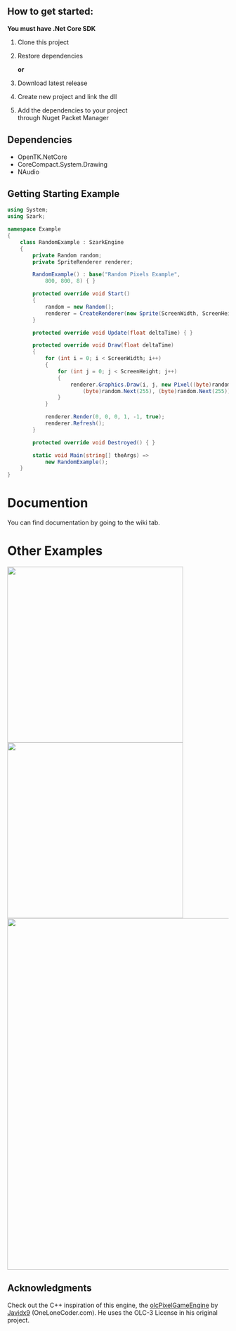 ## How to get started:

**You must have .Net Core SDK**

1. Clone this project
2. Restore dependencies

    **or**

1. Download latest release
2. Create new project and link the dll
3. Add the dependencies to your project<br>
through Nuget Packet Manager

## Dependencies
* OpenTK.NetCore
* CoreCompact.System.Drawing
* NAudio

## Getting Starting Example
```c#
using System;
using Szark;

namespace Example
{
    class RandomExample : SzarkEngine
    {
        private Random random;
        private SpriteRenderer renderer;

        RandomExample() : base("Random Pixels Example", 
            800, 800, 8) { }

        protected override void Start()
        {
            random = new Random();
            renderer = CreateRenderer(new Sprite(ScreenWidth, ScreenHeight));
        }

        protected override void Update(float deltaTime) { }

        protected override void Draw(float deltaTime)
        {
            for (int i = 0; i < ScreenWidth; i++)
            {
                for (int j = 0; j < ScreenHeight; j++)
                {
                    renderer.Graphics.Draw(i, j, new Pixel((byte)random.Next(255),
                        (byte)random.Next(255), (byte)random.Next(255)));
                }
            }

            renderer.Render(0, 0, 0, 1, -1, true);
            renderer.Refresh();
        }

        protected override void Destroyed() { }

        static void Main(string[] theArgs) => 
            new RandomExample();
    }
}
```
  
# Documention
You can find documentation by going to the wiki tab.

# Other Examples
<img src="https://i.imgur.com/SPTGHfe.gif" width="400"><img src="https://i.imgur.com/sgPtLmT.gif" width="400">
<img src="https://i.imgur.com/MqgCckl.gif" width="800">

## Acknowledgments

Check out the C++ inspiration of this engine, the [olcPixelGameEngine](https://github.com/OneLoneCoder/olcPixelGameEngine) by [Javidx9](https://www.youtube.com/channel/UC-yuWVUplUJZvieEligKBkA) (OneLoneCoder.com). 
He uses the OLC-3 License in his original project.
